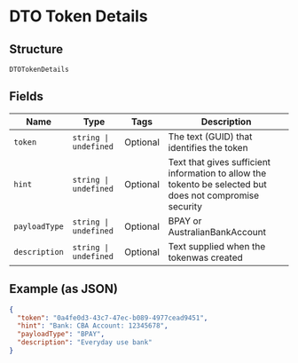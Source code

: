 
# DTO Token Details

## Structure

`DTOTokenDetails`

## Fields

| Name | Type | Tags | Description |
|  --- | --- | --- | --- |
| `token` | `string \| undefined` | Optional | The text (GUID) that identifies the token |
| `hint` | `string \| undefined` | Optional | Text that gives sufficient information to allow the tokento be selected but does not compromise security |
| `payloadType` | `string \| undefined` | Optional | BPAY or AustralianBankAccount |
| `description` | `string \| undefined` | Optional | Text supplied when the tokenwas created |

## Example (as JSON)

```json
{
  "token": "0a4fe0d3-43c7-47ec-b089-4977cead9451",
  "hint": "Bank: CBA Account: 12345678",
  "payloadType": "BPAY",
  "description": "Everyday use bank"
}
```

